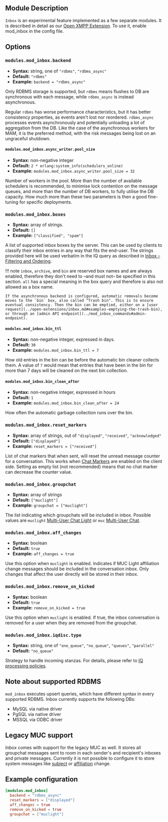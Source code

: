 ## Module Description

`Inbox` is an experimental feature implemented as a few separate modules.
It is described in detail as our [Open XMPP Extension](../open-extensions/inbox.md).
To use it, enable mod\_inbox in the config file.

## Options

### `modules.mod_inbox.backend`
* **Syntax:** string, one of `"rdbms"`, `"rdbms_async"`
* **Default:** `"rdbms"`
* **Example:** `backend = "rdbms_async"`

Only RDBMS storage is supported, but `rdbms` means flushes to DB are synchronous with each message, while `rdbms_async` is instead asynchronous.

Regular `rdbms` has worse performance characteristics, but it has better consistency properties, as events aren't lost nor reordered. `rdbms_async` processes events asynchronously and potentially unloading a lot of aggregation from the DB. Like the case of the asynchronous workers for MAM, it is the preferred method, with the risk messages being lost on an ungraceful shutdown.

#### `modules.mod_inbox.async_writer.pool_size`
* **Syntax:** non-negative integer
* **Default:** `2 * erlang:system_info(schedulers_online)`
* **Example:** `modules.mod_inbox.async_writer.pool_size = 32`

Number of workers in the pool. More than the number of available schedulers is recommended, to minimise lock contention on the message queues, and more than the number of DB workers, to fully utilise the DB capacity. How much more than these two parameters is then a good fine-tuning for specific deployments.

### `modules.mod_inbox.boxes`
* **Syntax:** array of strings.
* **Default:** `[]`
* **Example:** `["classified", "spam"]`

A list of supported inbox boxes by the server. This can be used by clients to classify their inbox entries in any way that fits the end-user. The strings provided here will be used verbatim in the IQ query as described in [Inbox – Filtering and Ordering](../open-extensions/inbox.md#filtering-and-ordering).

!!! note
    `inbox`, `archive`, and `bin` are reserved box names and are always enabled, therefore they don't need to –and must not– be specified in this section. `all` has a special meaning in the box query and therefore is also not allowed as a box name.

    If the asynchronous backend is configured, automatic removals become moves to the `bin` box, also called "Trash bin". This is to ensure eventual consistency. Then the bin can be emptied, either on a [user request](../open-extensions/inbox.md#examples-emptying-the-trash-bin), or through an [admin API endpoint](../mod_inbox_commands#admin-endpoint).

#### `modules.mod_inbox.bin_ttl`
* **Syntax:** non-negative integer, expressed in days.
* **Default:** `30`
* **Example:** `modules.mod_inbox.bin_ttl = 7`

How old entries in the bin can be before the automatic bin cleaner collects them. A value of `7` would mean that entries that have been in the bin for more than 7 days will be cleaned on the next bin collection.

#### `modules.mod_inbox.bin_clean_after`
* **Syntax:** non-negative integer, expressed in hours
* **Default:** `1`
* **Example:** `modules.mod_inbox.bin_clean_after = 24`

How often the automatic garbage collection runs over the bin.

### `modules.mod_inbox.reset_markers`
* **Syntax:** array of strings, out of `"displayed"`, `"received"`, `"acknowledged"`
* **Default:** `["displayed"]`
* **Example:** `reset_markers = ["received"]`

List of chat markers that when sent, will reset the unread message counter for a conversation.
This works when [Chat Markers](https://xmpp.org/extensions/xep-0333.html) are enabled on the client side.
Setting as empty list (not recommended) means that no chat marker can decrease the counter value.

### `modules.mod_inbox.groupchat`
* **Syntax:** array of strings
* **Default:** `["muclight"]`
* **Example:** `groupchat = ["muclight"]`

The list indicating which groupchats will be included in inbox.
Possible values are `muclight` [Multi-User Chat Light](https://xmpp.org/extensions/inbox/muc-light.html) or `muc` [Multi-User Chat](https://xmpp.org/extensions/xep-0045.html).

### `modules.mod_inbox.aff_changes`
* **Syntax:** boolean
* **Default:** `true`
* **Example:** `aff_changes = true`

Use this option when `muclight` is enabled.
Indicates if MUC Light affiliation change messages should be included in the conversation inbox.
Only changes that affect the user directly will be stored in their inbox.

### `modules.mod_inbox.remove_on_kicked`
* **Syntax:** boolean
* **Default:** `true`
* **Example:** `remove_on_kicked = true`

Use this option when `muclight` is enabled.
If true, the inbox conversation is removed for a user when they are removed from the groupchat.

### `modules.mod_inbox.iqdisc.type`
* **Syntax:** string, one of `"one_queue"`, `"no_queue"`, `"queues"`, `"parallel"`
* **Default:** `"no_queue"`

Strategy to handle incoming stanzas. For details, please refer to
[IQ processing policies](../configuration/Modules.md#iq-processing-policies).

## Note about supported RDBMS

`mod_inbox` executes upsert queries, which have different syntax in every supported RDBMS.
Inbox currently supports the following DBs:

* MySQL via native driver
* PgSQL via native driver
* MSSQL via ODBC driver

## Legacy MUC support
Inbox comes with support for the legacy MUC as well. It stores all groupchat messages sent to
room in each sender's and recipient's inboxes and private messages. Currently it is not possible to
configure it to store system messages like [subject](https://xmpp.org/extensions/xep-0045.html#enter-subject) 
or [affiliation](https://xmpp.org/extensions/xep-0045.html#affil) change.


## Example configuration

```toml
[modules.mod_inbox]
  backend = "rdbms_async"
  reset_markers = ["displayed"]
  aff_changes = true
  remove_on_kicked = true
  groupchat = ["muclight"]
```
